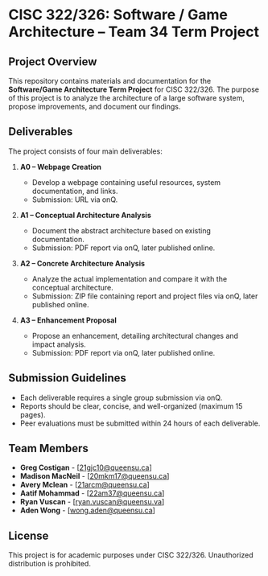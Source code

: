 # CISC 322/326: Software / Game Architecture – Team 34 Term Project

## Project Overview
This repository contains materials and documentation for the **Software/Game Architecture Term Project** for CISC 322/326. The purpose of this project is to analyze the architecture of a large software system, propose improvements, and document our findings.

## Deliverables
The project consists of four main deliverables:

1. **A0 – Webpage Creation**
   - Develop a webpage containing useful resources, system documentation, and links.
   - Submission: URL via onQ.

2. **A1 – Conceptual Architecture Analysis**
   - Document the abstract architecture based on existing documentation.
   - Submission: PDF report via onQ, later published online.

3. **A2 – Concrete Architecture Analysis**
   - Analyze the actual implementation and compare it with the conceptual architecture.
   - Submission: ZIP file containing report and project files via onQ, later published online.

4. **A3 – Enhancement Proposal**
   - Propose an enhancement, detailing architectural changes and impact analysis.
   - Submission: PDF report via onQ, later published online.

## Submission Guidelines
- Each deliverable requires a single group submission via onQ.
- Reports should be clear, concise, and well-organized (maximum 15 pages).
- Peer evaluations must be submitted within 24 hours of each deliverable.

## Team Members
- **Greg Costigan** - [21gjc10@queensu.ca]
- **Madison MacNeil** - [20mkm17@queensu.ca]
- **Avery Mclean** - [21arcm@queensu.ca]
- **Aatif Mohammad** - [22am37@queensu.ca]
- **Ryan Vuscan** - [ryan.vuscan@queensu.va]
- **Aden Wong** - [wong.aden@queensu.ca]

## License
This project is for academic purposes under CISC 322/326. Unauthorized distribution is prohibited.

